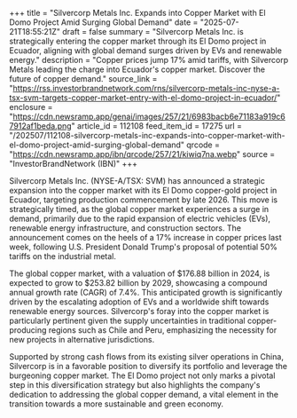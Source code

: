 +++
title = "Silvercorp Metals Inc. Expands into Copper Market with El Domo Project Amid Surging Global Demand"
date = "2025-07-21T18:55:21Z"
draft = false
summary = "Silvercorp Metals Inc. is strategically entering the copper market through its El Domo project in Ecuador, aligning with global demand surges driven by EVs and renewable energy."
description = "Copper prices jump 17% amid tariffs, with Silvercorp Metals leading the charge into Ecuador's copper market. Discover the future of copper demand."
source_link = "https://rss.investorbrandnetwork.com/rns/silvercorp-metals-inc-nyse-a-tsx-svm-targets-copper-market-entry-with-el-domo-project-in-ecuador/"
enclosure = "https://cdn.newsramp.app/genai/images/257/21/6983bacb6e71183a919c67912af1beda.png"
article_id = 112108
feed_item_id = 17275
url = "/202507/112108-silvercorp-metals-inc-expands-into-copper-market-with-el-domo-project-amid-surging-global-demand"
qrcode = "https://cdn.newsramp.app/ibn/qrcode/257/21/kiwiq7na.webp"
source = "InvestorBrandNetwork (IBN)"
+++

<p>Silvercorp Metals Inc. (NYSE-A/TSX: SVM) has announced a strategic expansion into the copper market with its El Domo copper-gold project in Ecuador, targeting production commencement by late 2026. This move is strategically timed, as the global copper market experiences a surge in demand, primarily due to the rapid expansion of electric vehicles (EVs), renewable energy infrastructure, and construction sectors. The announcement comes on the heels of a 17% increase in copper prices last week, following U.S. President Donald Trump's proposal of potential 50% tariffs on the industrial metal.</p><p>The global copper market, with a valuation of $176.88 billion in 2024, is expected to grow to $253.82 billion by 2029, showcasing a compound annual growth rate (CAGR) of 7.4%. This anticipated growth is significantly driven by the escalating adoption of EVs and a worldwide shift towards renewable energy sources. Silvercorp's foray into the copper market is particularly pertinent given the supply uncertainties in traditional copper-producing regions such as Chile and Peru, emphasizing the necessity for new projects in alternative jurisdictions.</p><p>Supported by strong cash flows from its existing silver operations in China, Silvercorp is in a favorable position to diversify its portfolio and leverage the burgeoning copper market. The El Domo project not only marks a pivotal step in this diversification strategy but also highlights the company's dedication to addressing the global copper demand, a vital element in the transition towards a more sustainable and green economy.</p>